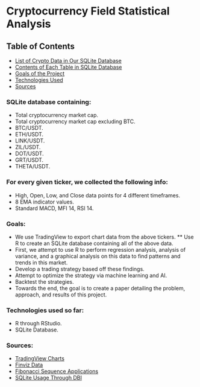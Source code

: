 # Cryptocurrency Field Statistical Analysis

## Table of Contents
* [List of Crypto Data in Our SQLite Database](https://github.com/mglush/cryptoRegAnalysis/blob/main/README.md#sqlite-database-containing)
* [Contents of Each Table in SQLite Database](https://github.com/mglush/cryptoRegAnalysis/blob/main/README.md#for-every-given-ticker-we-collected-the-following-info)
* [Goals of the Project](https://github.com/mglush/cryptoRegAnalysis/blob/main/README.md#goals)
* [Technologies Used](https://github.com/mglush/cryptoRegAnalysis/blob/main/README.md#technologies-used-so-far)
* [Sources](https://github.com/mglush/cryptoRegAnalysis/blob/main/README.md#sources)

### SQLite database containing: 
* Total cryptocurrency market cap.
* Total cryptocurrency market cap excluding BTC.
* BTC/USDT.
* ETH/USDT.
* LINK/USDT.
* ZIL/USDT.
* DOT/USDT.
* GRT/USDT.
* THETA/USDT.

### For every given ticker, we collected the following info:
* High, Open, Low, and Close data points for 4 different timeframes.
* 8 EMA indicator values.
* Standard MACD, MFI 14, RSI 14.

### Goals:
* We use TradingView to export chart data from the above tickers.
** Use R to create an SQLite database containing all of the above data.
* First, we attempt to use R to perform regression analysis, analysis of variance, and a graphical analysis on this data to find patterns and trends in this market. 
* Develop a trading strategy based off these findings.
* Attempt to optimize the strategy via machine learning and AI.
* Backtest the strategies.
* Towards the end, the goal is to create a paper detailing the problem, approach, and results of this project.

### Technologies used so far:
* R through RStudio.
* SQLite Database.

### Sources:
* [TradingView Charts](https://tradingview.com)
* [Finviz Data](https://finviz.com)
* [Fibonacci Sequence Applications](https://www.investopedia.com/articles/trading/05/advfibonacci.asp)
* [SQLite Usage Through DBI](https://db.rstudio.com/dbi)
